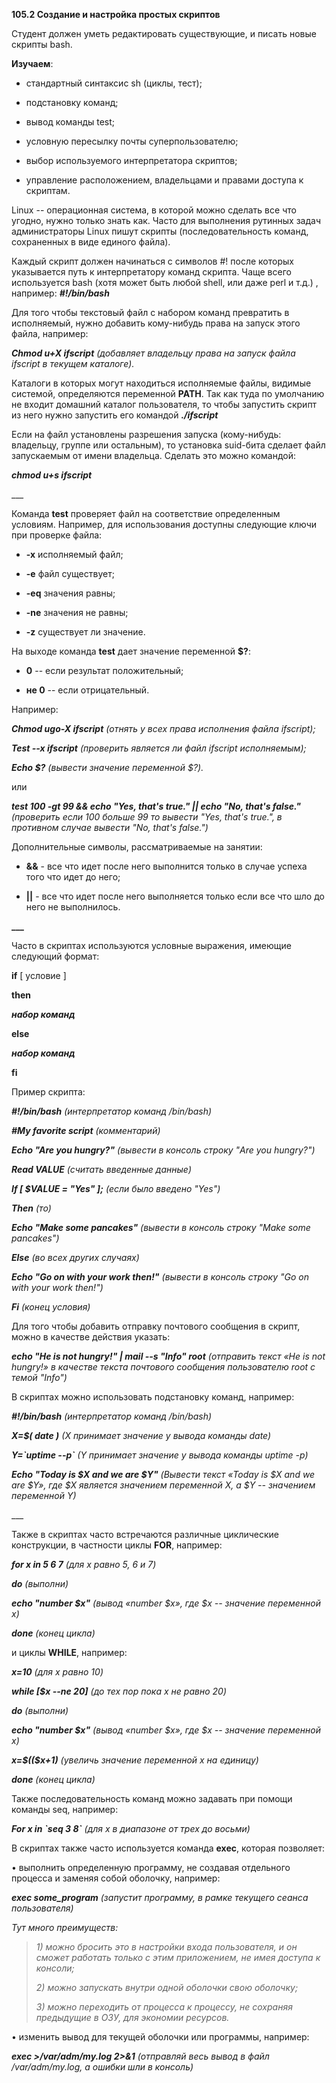 **105.2 Создание и настройка простых скриптов**

Студент должен уметь редактировать существующие, и писать новые скрипты
bash.

**Изучаем**:

- стандартный синтаксис sh (циклы, тест);

- подстановку команд;

- вывод команды test;

- условную пересылку почты суперпользователю;

- выбор используемого интерпретатора скриптов;

- управление расположением, владельцами и правами доступа к скриптам.

Linux -- операционная система, в которой можно сделать все что угодно,
нужно только знать как. Часто для выполнения рутинных задач
администраторы Linux пишут скрипты (последовательность команд,
сохраненных в виде единого файла).

Каждый скрипт должен начинаться с символов #! после которых указывается
путь к интерпретатору команд скрипта. Чаще всего используется bash (хотя
может быть любой shell, или даже perl и т.д.) , например:
***#!/bin/bash***

Для того чтобы текстовый файл с набором команд превратить в исполняемый,
нужно добавить кому-нибудь права на запуск этого файла, например:

***Chmod u+X ifscript*** *(добавляет владельцу права на запуск файла
ifscript в текущем каталоге).*

Каталоги в которых могут находиться исполняемые файлы, видимые системой,
определяются переменной **PATH**. Так как туда по умолчанию не входит
домашний каталог пользователя, то чтобы запустить скрипт из него нужно
запустить его командой ***./ifscript***

Если на файл установлены разрешения запуска (кому-нибудь: владельцу,
группе или остальным), то установка suid-бита сделает файл запускаемым
от имени владельца. Сделать это можно командой:

***chmod u+s ifscript***

\_\_\_

Команда **test** проверяет файл на соответствие определенным условиям.
Например, для использования доступны следующие ключи при проверке файла:

- **-x** исполняемый файл;

- **-e** файл существует;

- **-eq** значения равны;

- **-ne** значения не равны;

- **-z** существует ли значение.

На выходе команда **test** дает значение переменной **\$?**:

- **0** -- если результат положительный;

- **не 0** -- если отрицательный.

Например:

***Chmod ugo-X ifscript** (отнять у всех права исполнения файла
ifscript);*

***Test --x ifscript** (проверить является ли файл ifscript
исполняемым);*

***Echo \$?*** *(вывести значение переменной \$?).*

или

***test 100 -gt 99 && echo \"Yes, that\'s true.\" \|\| echo \"No,
that\'s false.\"** (проверить если 100 больше 99 то вывести \"Yes,
that\'s true.\", в противном случае вывести \"No, that\'s false.\")*

Дополнительные символы, рассматриваемые на занятии:

- **&&** - все что идет после него выполнится только в случае успеха
  того что идет до него;

- **\|\|** - все что идет после него выполняется только если все что шло
  до него не выполнилось.

**\_\_\_**

Часто в скриптах используются условные выражения, имеющие следующий
формат:

**if** \[ условие \]

**then**

***набор команд***

**else**

***набор команд***

**fi**

Пример скрипта:

***#!/bin/bash** (интерпретатор команд /bin/bash)*

***#My favorite script** (комментарий)*

***Echo "Are you hungry?"** (вывести в консоль строку "Are you
hungry?")*

***Read VALUE** (считать введенные данные)*

***If \[ \$VALUE = "Yes" \];** (если было введено "Yes")*

***Then** (то)*

***Echo "Make some pancakes"** (вывести в консоль строку "Make some
pancakes")*

***Else** (во всех других случаях)*

***Echo "Go on with your work then!"** (вывести в консоль строку "Go on
with your work then!")*

***Fi** (конец условия)*

Для того чтобы добавить отправку почтового сообщения в скрипт, можно в
качестве действия указать:

***echo "He is not hungry!" \| mail --s "Info" root** (отправить текст
«He is not hungry!» в качестве текста почтового сообщения пользователю
root с темой "Info")*

В скриптах можно использовать подстановку команд, например:

***#!/bin/bash** (интерпретатор команд /bin/bash)*

***X=\$( date )** (X принимает значение у вывода команды date)*

***Y=\`uptime --p\`** (Y принимает значение у вывода команды uptime -p)*

***Echo "Today is \$X and we are \$Y"** (Вывести текст «Today is \$X and
we are \$Y», где \$X является значением переменной X, а \$Y -- значением
переменной Y)*

\_\_\_

Также в скриптах часто встречаются различные циклические конструкции, в
частности циклы **FOR**, например:

***for x in 5 6 7** (для x равно 5, 6 и 7)*

***do** (выполни)*

***echo "number \$x"** (вывод «number \$x», где \$x -- значение
переменной x)*

***done** (конец цикла)*

и циклы **WHILE**, например:

***x=10** (для x равно 10)*

***while \[\$x --ne 20\]** (до тех пор пока x не равно 20)*

***do** (выполни)*

***echo "number \$x"** (вывод «number \$x», где \$x -- значение
переменной x)*

***x=\$((\$x+1)** (увеличь значение переменной x на единицу)*

***done** (конец цикла)*

Также последовательность команд можно задавать при помощи команды seq,
например:

***For x in \`seq 3 8\`** (для x в диапазоне от трех до восьми)*

В скриптах также часто используется команда **exec**, которая позволяет:

• выполнить определенную программу, не создавая отдельного процесса и
заменяя собой оболочку, например:

***exec some_program** (запустит программу, в рамке текущего сеанса
пользователя)*

*Тут много преимуществ:*

> *1)* *можно бросить это в настройки входа пользователя, и он сможет
> работать только с этим приложением, не имея доступа к консоли;*
>
> *2)* *можно запускать внутри одной оболочки свою оболочку;*
>
> *3)* *можно переходить от процесса к процессу, не сохраняя предыдущие
> в ОЗУ, для экономии ресурсов.*

• изменить вывод для текущей оболочки или программы, например:

***exec \>/var/adm/my.log 2\>&1** (отправляй весь вывод в файл
/var/adm/my.log, а ошибки шли в консоль)*
